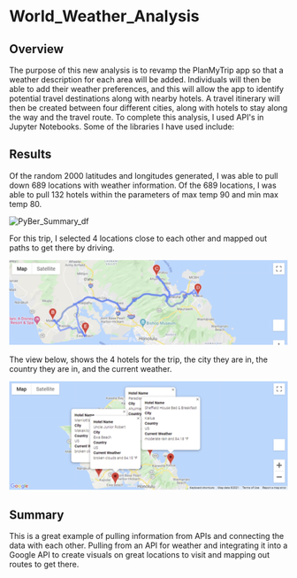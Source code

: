 # World_Weather_Analysis

## Overview
The purpose of this new analysis is to revamp the PlanMyTrip app so that a weather description for each area will be added. Individuals will then be able to add their weather preferences, and this will allow the app to identify potential travel destinations along with nearby hotels. A travel itinerary will then be created between four different cities, along with hotels to stay along the way and the travel route. To complete this analysis, I used API's in Jupyter Notebooks. Some of the libraries I have used include:

## Results
 Of the random 2000 latitudes and longitudes generated, I was able to pull down 689 locations with weather information. Of the 689 locations, I was able to pull 132 hotels within the parameters of max temp 90 and min max temp 80. 

![PyBer_Summary_df](/Images/Balanced_Random_Forecast_Classifier_balanced_accuracy_score.PNG)

For this trip, I selected 4 locations close to each other and mapped out paths to get there by driving.

![PyBer_Summary_df](/Vacation_Itinerary/WeatherPy_travel_map.PNG)

The view below, shows the 4 hotels for the trip, the city they are in, the country they are in, and the current weather. 

![PyBer_Summary_df_line_Graph](/Vacation_Itinerary/WeatherPy_travel_map_markers.PNG)


## Summary

This is a great example of pulling information from APIs and connecting the data with each other. Pulling from an API for weather and integrating it into a Google API to create visuals on great locations to visit and mapping out routes to get there.
